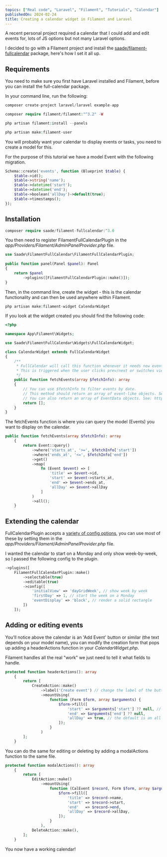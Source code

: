 ```yaml
---
topics: ["Real code", "Laravel", "Filament", "Tutorials", "Calendar"]
publishedOn: 2024-02-24
title: Creating a calendar widget in Filament and Laravel
---
```


A recent personal project required a calendar that I could add and edit events for, lots of JS options but not many Laravel options. 

I decided to go with a Filament project and install the <a href="https://github.com/saade/filament-fullcalendar" target="_blank">saade/filament-fullcalendar</a> package, here's how I set it all up. 

## Requirements

You need to make sure you first have Laravel installed and Filament, before you can install the full-calendar package. 

In your command line, run the following:

```php
composer create-project laravel/laravel example-app

composer require filament/filament:"^3.2" -W

php artisan filament:install --panels

php artisan make:filament-user
```

You will probably want your calendar to display events or tasks, you need to create a model for this. 

For the purpose of this tutorial we have a model Event with the following migration.

```php
Schema::create('events', function (Blueprint $table) {
    $table->id();
    $table->string('name');
    $table->datetime('start');
    $table->datetime('end');
    $table->boolean('allDay')->default(true);
    $table->timestamps();
});
```

## Installation

```php
composer require saade/filament-fullcalendar:^3.0
```

You then need to register FilamentFullCalendarPlugin in the *app/Providers/Filament/AdminPanelProvider.php* file.

```php
use Saade\FilamentFullCalendar\FilamentFullCalendarPlugin; 
 
public function panel(Panel $panel): Panel
{
    return $panel
        ->plugins([FilamentFullCalendarPlugin::make()]); 
}
```

Then, in the command line, create the widget - this is the calendar functionality and can then be used anywhere within Filament.

```php
php artisan make:filament-widget CalendarWidget
```

If you look at the widget created you should find the following code:

```php
<?php

namespace App\Filament\Widgets;

use Saade\FilamentFullCalendar\Widgets\FullCalendarWidget;

class CalendarWidget extends FullCalendarWidget
{
    /**
     * FullCalendar will call this function whenever it needs new event data.
     * This is triggered when the user clicks prev/next or switches views on the calendar.
     */
    public function fetchEvents(array $fetchInfo): array
    {
        // You can use $fetchInfo to filter events by date.
        // This method should return an array of event-like objects. See: https://github.com/saade/filament-fullcalendar/blob/3.x/#returning-events
        // You can also return an array of EventData objects. See: https://github.com/saade/filament-fullcalendar/blob/3.x/#the-eventdata-class
        return [];
    }
}
```

The fetchEvents function is where you can query the model (Events) you want to display on the calendar. 

```php
public function fetchEvents(array $fetchInfo): array
    {
        return Event::query()
            ->where('starts_at', '>=', $fetchInfo['start'])
            ->where('ends_at', '<=', $fetchInfo['end'])
            ->get()
            ->map(
                fn (Event $event) => [
                    'title' => $event->id,
                    'start' => $event->starts_at,
                    'end' => $event->ends_at,
                    'allDay' => $event->allDay
                ]
            )
            ->all();
    }
```

## Extending the calendar

FullCalendarPlugin accepts a <a href="https://fullcalendar.io/docs#toc" target="_blank">variety of config options</a>, you can use most of these by setting them in the *app/Providers/Filament/AdminPanelProvider.php* file.

I wanted the calendar to start on a Monday and only show week-by-week, so I passed the following config to the plugin. 

```php
->plugins([
    FilamentFullCalendarPlugin::make()
        ->selectable(true)
        ->editable(true)
        ->config([
            'initialView' => 'dayGridWeek', // show week by week
            'firstDay' => 1, // start the week on a Monday
            'eventDisplay' => 'block', // render a solid rectangle
        ])
    ]);
```

## Adding or editing events

You'll notice above the calendar is an 'Add Event' button or similar (the text depends on your model name), you can modify the creation form that pops up adding a headerActions function in your *CalendarWidget.php*.

Filament handles all the real "work" we just need to tell it what fields to handle. 

```php
protected function headerActions(): array
    {
        return [
            CreateAction::make()
                ->label('Create event') // change the label of the button
                ->mountUsing(
                    function (Form $form, array $arguments) {
                        $form->fill([
                            'start' => $arguments['start'] ?? null, // if a date is selected it will autofill
                            'end' => $arguments['end'] ?? null,
                            'allDay' => true, // the default is an all day event
                        ]);
                    }
                )
        ];
    }
```

You can do the same for editing or deleting by adding a modalActions function to the same file.

```php
protected function modalActions(): array
    {
        return [
            EditAction::make()
                ->mountUsing(
                    function (CalEvent $record, Form $form, array $arguments) {
                        $form->fill([
                            'title' => $record->name,
                            'start' => $record->start,
                            'end'   => $record->end,
                            'allDay' => $record->allDay,
                        ]);
                    }
                ),
            DeleteAction::make(),
        ];
    }
```

You now have a working calendar!